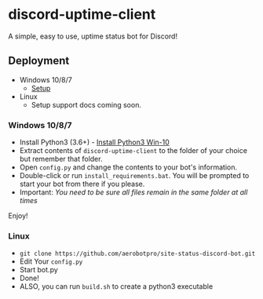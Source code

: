 # discord-uptime-client
A simple, easy to use, uptime status bot for Discord!

## Deployment

* Windows 10/8/7
  * [Setup](#)
* Linux
  * Setup support docs coming soon.



### Windows 10/8/7

* Install Python3 (3.6+) - [Install Python3 Win-10](https://www.youtube.com/watch?v=V_ACbv4329E)
* Extract contents of `discord-uptime-client` to the folder of your choice but remember that folder.
* Open `config.py` and change the contents to your bot's information.
* Double-click or run `install_requirements.bat`. You will be prompted to start your bot from there if you please.
* Important: *You need to be sure all files remain in the same folder at all times*

 Enjoy!

### Linux

* `git clone https://github.com/aerobotpro/site-status-discord-bot.git`
* Edit Your `config.py`
* Start bot.py
* Done!
* ALSO, you can run `build.sh` to create a python3 executable
